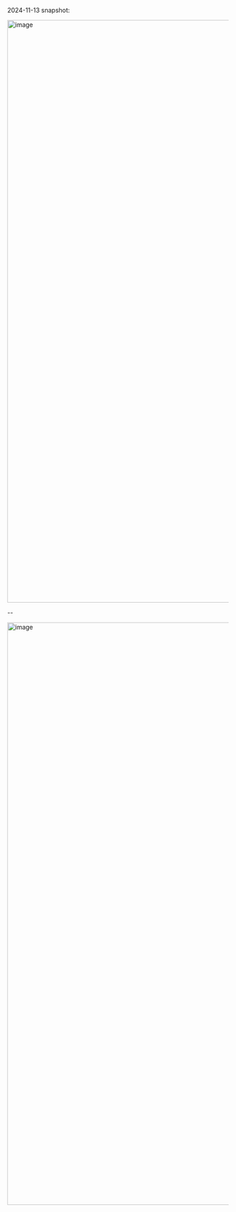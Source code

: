 2024-11-13 snapshot:

<img width="1322" alt="image" src="https://github.com/user-attachments/assets/ba00ce22-5afd-4db5-b97a-a23d714d03ed">

--

<img width="1322" alt="image" src="https://github.com/user-attachments/assets/bea7a1f5-fc24-4db8-b1f1-59edee6c7ac2">
